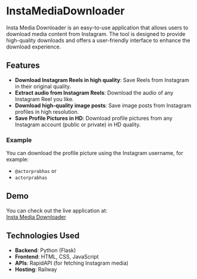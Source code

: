 # InstaMediaDownloader

Insta Media Downloader is an easy-to-use application that allows users to download media content from Instagram. The tool is designed to provide high-quality downloads and offers a user-friendly interface to enhance the download experience.

## Features

- **Download Instagram Reels in high quality**: Save Reels from Instagram in their original quality.
- **Extract audio from Instagram Reels**: Download the audio of any Instagram Reel you like.
- **Download high-quality image posts**: Save image posts from Instagram profiles in high resolution.
- **Save Profile Pictures in HD**: Download profile pictures from any Instagram account (public or private) in HD quality.

### Example
You can download the profile picture using the Instagram username, for example:  
- `@actorprabhas` or  
- `actorprabhas`

## Demo

You can check out the live application at:  
[Insta Media Downloader](https://insta-media-downloader.up.railway.app/)

## Technologies Used

- **Backend**: Python (Flask)
- **Frontend**: HTML, CSS, JavaScript
- **APIs**: RapidAPI (for fetching Instagram media)
- **Hosting**: Railway
